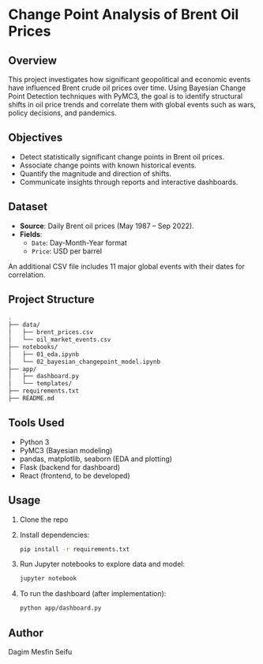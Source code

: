 # Change Point Analysis of Brent Oil Prices

## Overview

This project investigates how significant geopolitical and economic events have influenced Brent crude oil prices over time. Using Bayesian Change Point Detection techniques with PyMC3, the goal is to identify structural shifts in oil price trends and correlate them with global events such as wars, policy decisions, and pandemics.

## Objectives

- Detect statistically significant change points in Brent oil prices.
- Associate change points with known historical events.
- Quantify the magnitude and direction of shifts.
- Communicate insights through reports and interactive dashboards.

## Dataset

- **Source**: Daily Brent oil prices (May 1987 – Sep 2022).
- **Fields**:
  - `Date`: Day-Month-Year format
  - `Price`: USD per barrel

An additional CSV file includes 11 major global events with their dates for correlation.

## Project Structure

```bash
.
├── data/
│   ├── brent_prices.csv
│   └── oil_market_events.csv
├── notebooks/
│   ├── 01_eda.ipynb
│   └── 02_bayesian_changepoint_model.ipynb
├── app/
│   ├── dashboard.py
│   └── templates/
├── requirements.txt
├── README.md
````

## Tools Used

* Python 3
* PyMC3 (Bayesian modeling)
* pandas, matplotlib, seaborn (EDA and plotting)
* Flask (backend for dashboard)
* React (frontend, to be developed)

## Usage

1. Clone the repo
2. Install dependencies:

   ```bash
   pip install -r requirements.txt
   ```
3. Run Jupyter notebooks to explore data and model:

   ```bash
   jupyter notebook
   ```
4. To run the dashboard (after implementation):

   ```bash
   python app/dashboard.py
   ```

## Author

Dagim Mesfin Seifu
